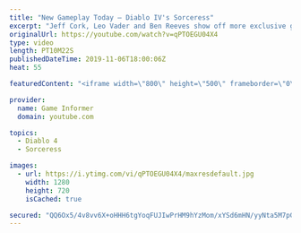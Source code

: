 ```yaml
---
title: "New Gameplay Today – Diablo IV's Sorceress"
excerpt: "Jeff Cork, Leo Vader and Ben Reeves show off more exclusive gameplay of Diablo IV, which can be viewed without commentary at ..."
originalUrl: https://youtube.com/watch?v=qPTOEGU04X4
type: video
length: PT10M22S
publishedDateTime: 2019-11-06T18:00:06Z
heat: 55

featuredContent: "<iframe width=\"800\" height=\"500\" frameborder=\"0\" src=\"https://www.youtube.com/embed/qPTOEGU04X4\" allow=\"accelerometer; autoplay; encrypted-media; gyroscope; picture-in-picture\" allowfullscreen></iframe>"

provider:
  name: Game Informer
  domain: youtube.com

topics:
  - Diablo 4
  - Sorceress

images:
  - url: https://i.ytimg.com/vi/qPTOEGU04X4/maxresdefault.jpg
    width: 1280
    height: 720
    isCached: true

secured: "QQ6Ox5/4v8vv6X+oHHH6tgYoqFUJIwPrHM9hYzMom/xYSd6mHN/yyNta5M7pG6FmgrWqPEyt3Aqg3+wWqIk/o84QVSRGknr7e7GnyrxHpYM4d/tr7G603b2X4+QzFdKMuzC3MlXYoVo6VNQ+0chI3lOiCoJ1z1eXSa13nXR3k1i9O8P0MF3a/LwWy5FnpmlPHagmOEj3PJ7tPSg2d1BkbwXwCiPNNxc64z2ALvQ+HDa8AJUGm0UWj963CHMsQncy7r9OK69BV/0hgZeUqD0s7sO8zxljxy1bJ88kAP3oFPNbXDiQDFcswWzw7oH3CfOj+sz7rXnECGklUVAk+Jet7dTDRVXzj8HGILVjCBuqY9rnlrjLsa3BQ1jpnOx/VZKkxCAZxFl2iTlZoFa53JEdex1osXYoU9ca5KtLh3fAEymgGku3IdcwrCuFoLzTrcgp;DG6VSOdB3NuInPS7CWAbmw=="
---
```


